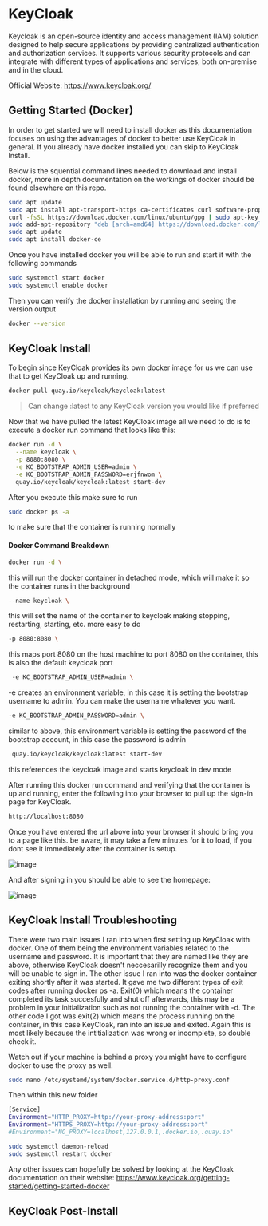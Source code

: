 # KeyCloak
Keycloak is an open-source identity and access management (IAM) solution designed to help secure applications by providing centralized authentication and authorization services. It supports various security protocols and can integrate with different types of applications and services, both on-premise and in the cloud.

Official Website: https://www.keycloak.org/

## Getting Started (Docker)
In order to get started we will need to install docker as this documentation focuses on using the advantages of docker to better use KeyCloak in general. If you already have docker installed you can skip to KeyCloak Install.

Below is the squential command lines needed to download and install docker, more in depth documentation on the workings of docker should be found elsewhere on this repo.

```sh
sudo apt update
sudo apt install apt-transport-https ca-certificates curl software-properties-common
curl -fsSL https://download.docker.com/linux/ubuntu/gpg | sudo apt-key add -
sudo add-apt-repository "deb [arch=amd64] https://download.docker.com/linux/ubuntu $(lsb_release -cs) stable"
sudo apt update
sudo apt install docker-ce
```
Once you have installed docker you will be able to run and start it with the following commands
```sh
sudo systemctl start docker
sudo systemctl enable docker
```
Then you can verify the docker installation by running and seeing the version output
```sh
docker --version
```

## KeyCloak Install
To begin since KeyCloak provides its own docker image for us we can use that to get KeyCloak up and running. 
```sh
docker pull quay.io/keycloak/keycloak:latest
```
> Can change :latest to any KeyCloak version you would like if preferred 

Now that we have pulled the latest KeyCloak image all we need to do is to execute a docker run command that looks like this:
```sh
docker run -d \
  --name keycloak \
  -p 8080:8080 \
  -e KC_BOOTSTRAP_ADMIN_USER=admin \
  -e KC_BOOTSTRAP_ADMIN_PASSWORD=erjfnwom \
  quay.io/keycloak/keycloak:latest start-dev
```
After you execute this make sure to run
```sh
sudo docker ps -a
```
to make sure that the container is running normally

#### Docker Command Breakdown
```sh
docker run -d \
```
this will run the docker container in detached mode, which will make it so the container runs in the background
```sh
--name keycloak \
```
this will set the name of the container to keycloak making stopping, restarting, starting, etc. more easy to do
```sh
-p 8080:8080 \
```
this maps port 8080 on the host machine to port 8080 on the container, this is also the default keycloak port
```sh
 -e KC_BOOTSTRAP_ADMIN_USER=admin \
```
-e creates an environment variable, in this case it is setting the bootstrap username to admin. You can make the username whatever you want.
```sh
-e KC_BOOTSTRAP_ADMIN_PASSWORD=admin \
```
similar to above, this environment variable is setting the password of the bootstrap account, in this case the password is admin
```sh
 quay.io/keycloak/keycloak:latest start-dev
```
this references the keycloak image and starts keycloak in dev mode

After running this docker run command and verifying that the container is up and running, enter the following into your browser to pull up the sign-in page for KeyCloak.
```sh
http://localhost:8080
```

Once you have entered the url above into your browser it should bring you to a page like this. be aware, it may take a few minutes for it to load, if you dont see it immediately after the container is setup.

![image](https://github.com/user-attachments/assets/10dc2409-72e4-475d-933e-9e11c1db8581)



And after signing in you should be able to see the homepage:

![image](https://github.com/user-attachments/assets/674a9b21-f7e6-47a5-a2ff-e489bb54e583)




## KeyCloak Install Troubleshooting
There were two main issues I ran into when first setting up KeyCloak with docker. One of them being the environment variables related to the username and password. It is important that they are named like they are above, otherwise KeyCloak doesn't neccesarilly recognize them and you will be unable to sign in. The other issue I ran into was the docker container exiting shortly after it was started. It gave me two different types of exit codes after running docker ps -a. Exit(0) which means the container completed its task succesfully and shut off afterwards, this may be a problem in your initialization such as not running the container with -d. The other code I got was exit(2) which means the process running on the container, in this case KeyCloak, ran into an issue and exited. Again this is most likely because the intitialization was wrong or incomplete, so double check it.

Watch out if your machine is behind a proxy you might have to configure docker to use the proxy as well.
```sh
sudo nano /etc/systemd/system/docker.service.d/http-proxy.conf
```
Then within this new folder
```sh
[Service]
Environment="HTTP_PROXY=http://your-proxy-address:port"
Environment="HTTPS_PROXY=http://your-proxy-address:port"
#Environment="NO_PROXY=localhost,127.0.0.1,.docker.io,.quay.io"
```
```sh
sudo systemctl daemon-reload
sudo systemctl restart docker
```

Any other issues can hopefully be solved by looking at the KeyCloak documentation on their website: https://www.keycloak.org/getting-started/getting-started-docker

## KeyCloak Post-Install






